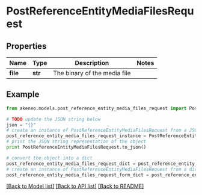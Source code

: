 # PostReferenceEntityMediaFilesRequest


## Properties
Name | Type | Description | Notes
------------ | ------------- | ------------- | -------------
**file** | **str** | The binary of the media file | 

## Example

```python
from akeneo.models.post_reference_entity_media_files_request import PostReferenceEntityMediaFilesRequest

# TODO update the JSON string below
json = "{}"
# create an instance of PostReferenceEntityMediaFilesRequest from a JSON string
post_reference_entity_media_files_request_instance = PostReferenceEntityMediaFilesRequest.from_json(json)
# print the JSON string representation of the object
print PostReferenceEntityMediaFilesRequest.to_json()

# convert the object into a dict
post_reference_entity_media_files_request_dict = post_reference_entity_media_files_request_instance.to_dict()
# create an instance of PostReferenceEntityMediaFilesRequest from a dict
post_reference_entity_media_files_request_form_dict = post_reference_entity_media_files_request.from_dict(post_reference_entity_media_files_request_dict)
```
[[Back to Model list]](../README.md#documentation-for-models) [[Back to API list]](../README.md#documentation-for-api-endpoints) [[Back to README]](../README.md)


